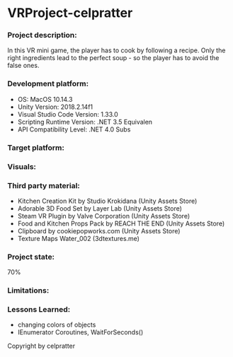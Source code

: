 # VRProject-celpratter

### Project description: 
In this VR mini game, the player has to cook by following a recipe. Only the right ingredients lead to the perfect soup - so the player has to avoid the false ones.
 
### Development platform: 
- OS: MacOS 10.14.3
- Unity Version: 2018.2.14f1
- Visual Studio Code Version: 1.33.0
- Scripting Runtime Version: .NET 3.5 Equivalen
- API Compatibility Level: .NET 4.0 Subs

### Target platform: 


### Visuals: 


### Third party material: 
- Kitchen Creation Kit by Studio Krokidana (Unity Assets Store)
- Adorable 3D Food Set by Layer Lab (Unity Assets Store)
- Steam VR Plugin by Valve Corporation (Unity Assets Store)
- Food and Kitchen Props Pack by REACH THE END (Unity Assets Store)
- Clipboard by cookiepopworks.com (Unity Assets Store)
- Texture Maps Water_002 (3dtextures.me)

### Project state: 
70%

### Limitations: 


### Lessons Learned: 
- changing colors of objects
- IEnumerator Coroutines, WaitForSeconds()


Copyright by celpratter
